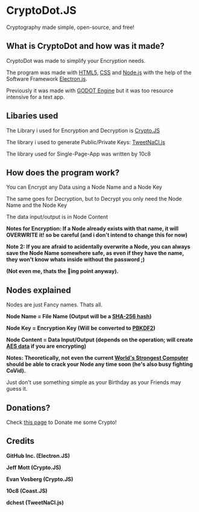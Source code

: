 # CryptoDot.JS
Cryptography made simple, open-source, and free!

## What is CryptoDot and how was it made?
CryptoDot was made to simplify your Encryption needs.

The program was made with [HTML5](https://en.wikipedia.org/wiki/HTML5), [CSS](https://en.wikipedia.org/wiki/CSS) and [Node.js](https://en.wikipedia.org/wiki/Node.js) with the help of the Software Framework [Electron.js](https://en.wikipedia.org/wiki/Electron_(software_framework)).

Previously it was made with [GODOT Engine](https://godotengine.org/) but it was too resource intensive for a text app.

## Libaries used
The Library i used for Encryption and Decryption is [Crypto.JS](https://cryptojs.gitbook.io/docs/)

The library i used to generate Public/Private Keys: [TweetNaCl.js](https://www.npmjs.com/package/tweetnacl)

The library used for Single-Page-App was written by 10c8

## How does the program work?
You can Encrypt any Data using a Node Name and a Node Key

The same goes for Decryption, but to Decrypt you only need the Node Name and the Node Key

The data input/output is in Node Content

**Notes for Encryption: If a Node already exists with that name, it will OVERWRITE it! so be careful (and i don't intend to change this for now)**

**Note 2: If you are afraid to acidentally overwrite a Node, you can always save the Node Name somewhere safe, as even if they have the name, they won't know whats inside without the password ;)**

**(Not even me, thats the 🦆ing point anyway).**

## Nodes explained
Nodes are just Fancy names. Thats all.

**Node Name = File Name (Output will be a [SHA-256 hash](https://en.wikipedia.org/wiki/SHA-2))**

**Node Key = Encryption Key (Will be converted to [PBKDF2](https://en.wikipedia.org/wiki/PBKDF2))**

**Node Content = Data Input/Output (depends on the operation; will create [AES data](https://en.wikipedia.org/wiki/Advanced_Encryption_Standard) if you are encrypting)**

**Notes: Theoretically, not even the current [World's Strongest Computer](https://www.bbc.com/news/world-asia-53147684#:~:text=The%20newly%20crowned%20world's%20fastest,IBM%20machine%20in%20the%20US.) should be able to crack your Node any time soon (he's also busy fighting CoVid).**

Just don't use something simple as your Birthday as your Friends may guess it.

## Donations?
Check [this page](https://www.notion.so/Buy-me-a-Coffe-623096e67a074056be6bf11e33ea4bb8) to Donate me some Crypto!

## Credits
**GitHub Inc. (Electron.JS)**

**Jeff Mott (Crypto.JS)**

**Evan Vosberg (Crypto.JS)**

**10c8 (Coast.JS)**

**dchest (TweetNaCl.js)**
